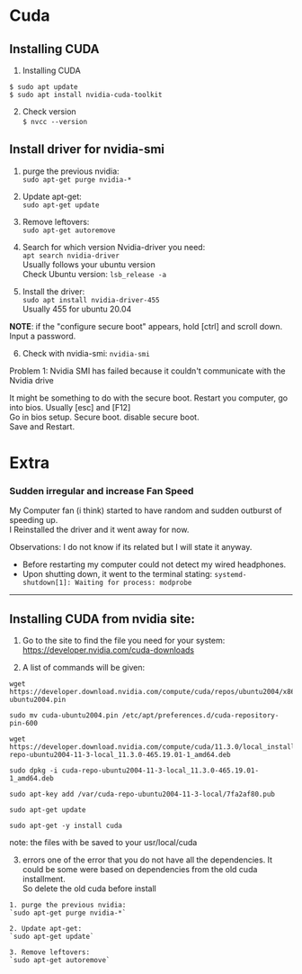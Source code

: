 # Cuda

## Installing CUDA

1. Installing CUDA
```
$ sudo apt update
$ sudo apt install nvidia-cuda-toolkit
```
2. Check version \
`$ nvcc --version`

## Install driver for nvidia-smi

1. purge the previous nvidia: \
`sudo apt-get purge nvidia-*`

2. Update apt-get: \
`sudo apt-get update`

3. Remove leftovers: \
`sudo apt-get autoremove`

4. Search for which version Nvidia-driver you need: \
`apt search nvidia-driver` \
Usually follows your ubuntu version \
Check Ubuntu version: `lsb_release -a`

5. Install the driver: \
`sudo apt install nvidia-driver-455` \
Usually 455 for ubuntu 20.04

**NOTE**: if the "configure secure boot" appears, hold [ctrl] and scroll down. \
Input a password.

6. Check with nvidia-smi:
`nvidia-smi`

Problem 1: Nvidia SMI has failed because it couldn't communicate with the Nvidia drive

It might be something to do with the secure boot. Restart you computer, go into bios. Usually [esc] and [F12] \
Go in bios setup. Secure boot. disable secure boot. \
Save and Restart.

# Extra

### Sudden irregular and increase Fan Speed

My Computer fan (i think) started to have random and sudden outburst of speeding up. \
I Reinstalled the driver and it went away for now.

Observations: I do not know if its related but I will state it anyway.
- Before restarting my computer could not detect my wired headphones.
- Upon shutting down, it went to the terminal stating: `systemd-shutdown[1]: Waiting for process: modprobe`

-------

## Installing CUDA from nvidia site:



1. Go to the site to find the file you need for your system: \
https://developer.nvidia.com/cuda-downloads

2. A list of commands will be given:
```
wget https://developer.download.nvidia.com/compute/cuda/repos/ubuntu2004/x86_64/cuda-ubuntu2004.pin

sudo mv cuda-ubuntu2004.pin /etc/apt/preferences.d/cuda-repository-pin-600

wget https://developer.download.nvidia.com/compute/cuda/11.3.0/local_installers/cuda-repo-ubuntu2004-11-3-local_11.3.0-465.19.01-1_amd64.deb

sudo dpkg -i cuda-repo-ubuntu2004-11-3-local_11.3.0-465.19.01-1_amd64.deb

sudo apt-key add /var/cuda-repo-ubuntu2004-11-3-local/7fa2af80.pub

sudo apt-get update

sudo apt-get -y install cuda
```
note: the files with be saved to your usr/local/cuda

3. errors
one of the error that you do not have all the dependencies. It could be some were based on dependencies from the old cuda installment. \
So delete the old cuda before install

```
1. purge the previous nvidia:
`sudo apt-get purge nvidia-*`

2. Update apt-get:
`sudo apt-get update`

3. Remove leftovers:
`sudo apt-get autoremove`
```


